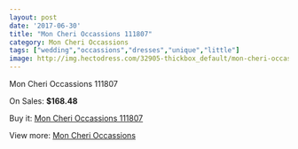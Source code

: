 ```yaml
---
layout: post
date: '2017-06-30'
title: "Mon Cheri Occassions 111807"
category: Mon Cheri Occassions
tags: ["wedding","occassions","dresses","unique","little"]
image: http://img.hectodress.com/32905-thickbox_default/mon-cheri-occassions-111807.jpg
---
```

Mon Cheri Occassions 111807

On Sales: **$168.48**
<a href="https://www.hectodress.com/mon-cheri-occassions/15094-mon-cheri-occassions-111807.html"><amp-img layout="responsive" width="600" height="600" src="//img.hectodress.com/32905-thickbox_default/mon-cheri-occassions-111807.jpg" alt="Mon Cheri Occassions 111807 0" /></a>
<a href="https://www.hectodress.com/mon-cheri-occassions/15094-mon-cheri-occassions-111807.html"><amp-img layout="responsive" width="600" height="600" src="//img.hectodress.com/32906-thickbox_default/mon-cheri-occassions-111807.jpg" alt="Mon Cheri Occassions 111807 1" /></a>

Buy it: [Mon Cheri Occassions 111807](https://www.hectodress.com/mon-cheri-occassions/15094-mon-cheri-occassions-111807.html "Mon Cheri Occassions 111807")

View more: [Mon Cheri Occassions](https://www.hectodress.com/271-mon-cheri-occassions "Mon Cheri Occassions")